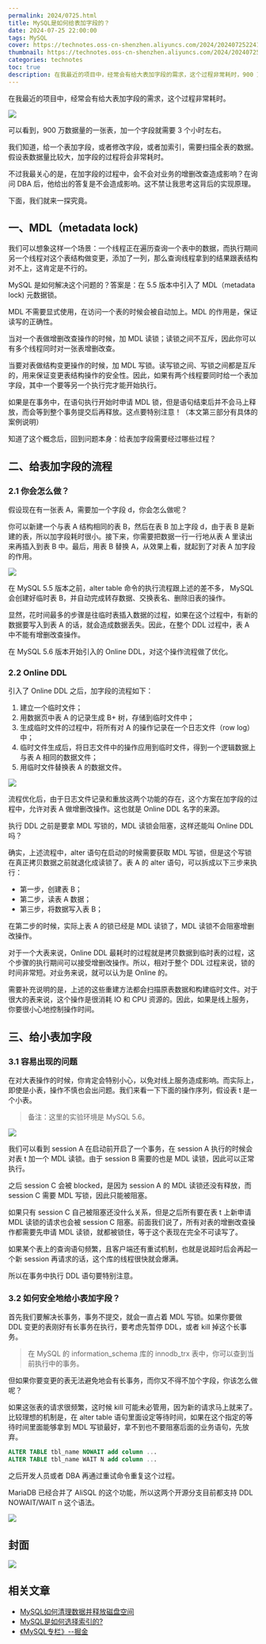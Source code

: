 ```yaml
---
permalink: 2024/0725.html
title: MySQL是如何给表加字段的？
date: 2024-07-25 22:00:00
tags: MySQL
cover: https://technotes.oss-cn-shenzhen.aliyuncs.com/2024/202407252241818.jpg
thumbnail: https://technotes.oss-cn-shenzhen.aliyuncs.com/2024/202407252241818.jpg
categories: technotes
toc: true
description: 在我最近的项目中，经常会有给大表加字段的需求，这个过程非常耗时，900 万数据量的一张表，加一个字段就需要 3 个小时。
---
```


在我最近的项目中，经常会有给大表加字段的需求，这个过程非常耗时。

![](https://technotes.oss-cn-shenzhen.aliyuncs.com/2024/202407251951545.png)

可以看到，900 万数据量的一张表，加一个字段就需要 3 个小时左右。

我们知道，给一个表加字段，或者修改字段，或者加索引，需要扫描全表的数据。假设表数据量比较大，加字段的过程将会非常耗时。

不过我最关心的是，在加字段的过程中，会不会对业务的增删改查造成影响？在询问 DBA 后，他给出的答复是不会造成影响。这不禁让我思考这背后的实现原理。

下面，我们就来一探究竟。

<!-- more -->

## 一、MDL（metadata lock)

我们可以想象这样一个场景：一个线程正在遍历查询一个表中的数据，而执行期间另一个线程对这个表结构做变更，添加了一列，那么查询线程拿到的结果跟表结构对不上，这肯定是不行的。

MySQL 是如何解决这个问题的？答案是：在 5.5 版本中引入了 MDL（metadata lock) 元数据锁。

MDL 不需要显式使用，在访问一个表的时候会被自动加上。MDL 的作用是，保证读写的正确性。

当对一个表做增删改查操作的时候，加 MDL 读锁；读锁之间不互斥，因此你可以有多个线程同时对一张表增删改查。

当要对表做结构变更操作的时候，加 MDL 写锁。读写锁之间、写锁之间都是互斥的，用来保证变更表结构操作的安全性。因此，如果有两个线程要同时给一个表加字段，其中一个要等另一个执行完才能开始执行。

如果是在事务中，在语句执行开始时申请 MDL 锁，但是语句结束后并不会马上释放，而会等到整个事务提交后再释放。这点要特别注意！（本文第三部分有具体的案例说明）

知道了这个概念后，回到问题本身：给表加字段需要经过哪些过程？

## 二、给表加字段的流程

### 2.1 你会怎么做？

假设现在有一张表 A，需要加一个字段 d，你会怎么做呢？

你可以新建一个与表 A 结构相同的表 B，然后在表 B 加上字段 d，由于表 B 是新建的表，所以加字段耗时很小。接下来，你需要把数据一行一行地从表 A 里读出来再插入到表 B 中。最后，用表 B 替换 A，从效果上看，就起到了对表 A 加字段的作用。

![](https://technotes.oss-cn-shenzhen.aliyuncs.com/2024/202407252225638.png)

在 MySQL 5.5 版本之前，alter table 命令的执行流程跟上述的差不多， MySQL 会创建好临时表 B，并自动完成转存数据、交换表名、删除旧表的操作。

显然，花时间最多的步骤是往临时表插入数据的过程，如果在这个过程中，有新的数据要写入到表 A 的话，就会造成数据丢失。因此，在整个 DDL 过程中，表 A 中不能有增删改查操作。

在 MySQL 5.6 版本开始引入的 Online DDL，对这个操作流程做了优化。

### 2.2 Online DDL

引入了 Online DDL 之后，加字段的流程如下：

1. 建立一个临时文件；
2. 用数据页中表 A 的记录生成 B+ 树，存储到临时文件中；
3. 生成临时文件的过程中，将所有对 A 的操作记录在一个日志文件（row log）中；
4. 临时文件生成后，将日志文件中的操作应用到临时文件，得到一个逻辑数据上与表 A 相同的数据文件；
5. 用临时文件替换表 A 的数据文件。

![](https://technotes.oss-cn-shenzhen.aliyuncs.com/2024/202407252231113.png)

流程优化后，由于日志文件记录和重放这两个功能的存在，这个方案在加字段的过程中，允许对表 A 做增删改操作。这也就是 Online DDL 名字的来源。

执行 DDL 之前是要拿 MDL 写锁的，MDL 读锁会阻塞，这样还能叫 Online DDL 吗？

确实，上述流程中，alter 语句在启动的时候需要获取 MDL 写锁，但是这个写锁在真正拷贝数据之前就退化成读锁了。表 A 的 alter 语句，可以拆成以下三步来执行：

- 第一步，创建表 B；
- 第二步，读表 A 数据；
- 第三步，将数据写入表 B；

在第二步的时候，实际上表 A 的锁已经是 MDL 读锁了，MDL 读锁不会阻塞增删改操作。

对于一个大表来说，Online DDL 最耗时的过程就是拷贝数据到临时表的过程，这个步骤的执行期间可以接受增删改操作。所以，相对于整个 DDL 过程来说，锁的时间非常短。对业务来说，就可以认为是 Online 的。

需要补充说明的是，上述的这些重建方法都会扫描原表数据和构建临时文件。对于很大的表来说，这个操作是很消耗 IO 和 CPU 资源的。因此，如果是线上服务，你要很小心地控制操作时间。

## 三、给小表加字段

### 3.1 容易出现的问题

在对大表操作的时候，你肯定会特别小心，以免对线上服务造成影响。而实际上，即使是小表，操作不慎也会出问题。我们来看一下下面的操作序列，假设表 t 是一个小表。

> 备注：这里的实验环境是 MySQL 5.6。

![](https://technotes.oss-cn-shenzhen.aliyuncs.com/2024/202407252201714.png)

我们可以看到 session A 在启动前开启了一个事务，在 session A 执行的时候会对表 t 加一个 MDL 读锁。由于 session B 需要的也是 MDL 读锁，因此可以正常执行。

之后 session C 会被 blocked，是因为 session A 的 MDL 读锁还没有释放，而 session C 需要 MDL 写锁，因此只能被阻塞。

如果只有 session C 自己被阻塞还没什么关系，但是之后所有要在表 t 上新申请 MDL 读锁的请求也会被 session C 阻塞。前面我们说了，所有对表的增删改查操作都需要先申请 MDL 读锁，就都被锁住，等于这个表现在完全不可读写了。

如果某个表上的查询语句频繁，且客户端还有重试机制，也就是说超时后会再起一个新 session 再请求的话，这个库的线程很快就会爆满。

所以在事务中执行 DDL 语句要特别注意。

### 3.2 如何安全地给小表加字段？

首先我们要解决长事务，事务不提交，就会一直占着 MDL 写锁。如果你要做 DDL 变更的表刚好有长事务在执行，要考虑先暂停 DDL，或者 kill 掉这个长事务。

> 在 MySQL 的 information_schema 库的 innodb_trx 表中，你可以查到当前执行中的事务。

但如果你要变更的表无法避免地会有长事务，而你又不得不加个字段，你该怎么做呢？

如果这张表的请求很频繁，这时候 kill 可能未必管用，因为新的请求马上就来了。比较理想的机制是，在 alter table 语句里面设定等待时间，如果在这个指定的等待时间里面能够拿到 MDL 写锁最好，拿不到也不要阻塞后面的业务语句，先放弃。

```sql
ALTER TABLE tbl_name NOWAIT add column ...
ALTER TABLE tbl_name WAIT N add column ... 
```

之后开发人员或者 DBA 再通过重试命令重复这个过程。

MariaDB 已经合并了 AliSQL 的这个功能，所以这两个开源分支目前都支持 DDL NOWAIT/WAIT n 这个语法。

![](https://technotes.oss-cn-shenzhen.aliyuncs.com/2023/202303052135542.gif)

## 封面

![](https://technotes.oss-cn-shenzhen.aliyuncs.com/2024/202407252241818.jpg)

## 相关文章

- [MySQL如何清理数据并释放磁盘空间](https://mp.weixin.qq.com/s/ywwBXNR4EMExA7jHME6oSQ)
- [MySQL是如何选择索引的?](https://mp.weixin.qq.com/s/yTOYr1UIuKSA1jS9BgGtMA)
- [《MySQL专栏》--掘金](https://juejin.cn/column/7160967851883364388)

